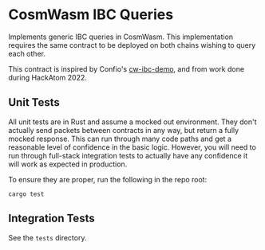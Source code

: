 # CosmWasm IBC Queries
Implements generic IBC queries in CosmWasm. This implementation requires the same contract to be deployed on both chains wishing to query each other.

This contract is inspired by Confio's [cw-ibc-demo](https://github.com/confio/cw-ibc-demo), and from work done during HackAtom 2022.

## Unit Tests

All unit tests are in Rust and assume a mocked out environment.
They don't actually send packets between contracts in any way,
but return a fully mocked response. This can run through many
code paths and get a reasonable level of confidence in the basic
logic. However, you will need to run through full-stack
integration tests to actually have any confidence it will work
as expected in production.

To ensure they are proper, run the following in the repo root:

```shell
cargo test
```

## Integration Tests

See the `tests` directory.
